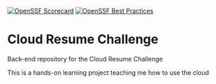 [![OpenSSF Scorecard](https://api.securityscorecards.dev/projects/github.com/Graham-Baggett/crc-back-end/badge)](https://api.securityscorecards.dev/projects/github.com/Graham-Baggett/crc-back-end)
[![OpenSSF Best Practices](https://bestpractices.coreinfrastructure.org/projects/7142/badge)](https://bestpractices.coreinfrastructure.org/projects/7142)

# Cloud Resume Challenge
Back-end repository for the Cloud Resume Challenge

This is a hands-on learning project teaching me how to use the cloud
